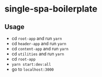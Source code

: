 # single-spa-boilerplate

## Usage

- cd `root-app` and run `yarn`
- cd `header-app` and run `yarn`
- cd `content-app` and run `yarn`
- cd `utilities` and run `yarn`
- cd `root-app`
- `yarn start:dev:all`
- go to `localhost:3000`
